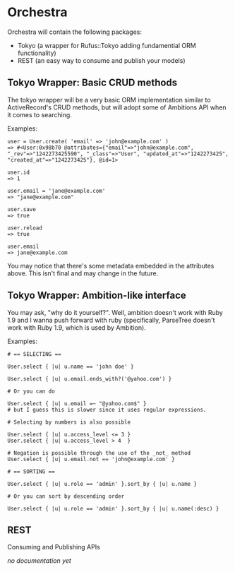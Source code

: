Orchestra
=========

Orchestra will contain the following packages:

- Tokyo (a wrapper for Rufus::Tokyo adding fundamential ORM functionality)
- REST  (an easy way to consume and publish your models)

Tokyo Wrapper: Basic CRUD methods
---------------------------------

The tokyo wrapper will be a very basic ORM implementation similar to
ActiveRecord's CRUD methods, but will adopt some of Ambitions API when
it comes to searching.

Examples:

    user = User.create( 'email' => 'john@example.com' )
    => #<User:0x98b70 @attributes={"email"=>"john@example.com", "_rev"=>"1242273425590", "_class"=>"User", "updated_at"=>"1242273425", "created_at"=>"1242273425"}, @id=1>
    
    user.id
    => 1

    user.email = 'jane@example.com'
    => "jane@example.com"

    user.save
    => true

    user.reload
    => true

    user.email
    => jane@example.com

You may notice that there's some metadata embedded in the attributes
above. This isn't final and may change in the future.

Tokyo Wrapper: Ambition-like interface
--------------------------------------

You may ask, "why do it yourself?". Well, ambition doesn't work with
Ruby 1.9 and I wanna push forward with ruby (specifically, ParseTree
doesn't work with Ruby 1.9, which is used by Ambition).

Examples:

    # == SELECTING ==

    User.select { |u| u.name == 'john doe' }
   
    User.select { |u| u.email.ends_with?('@yahoo.com') }

    # Or you can do

    User.select { |u| u.email =~ "@yahoo.com$" }   
    # but I guess this is slower since it uses regular expressions.

    # Selecting by numbers is also possible

    User.select { |u| u.access_level <= 3 }
    User.select { |u| u.access_level > 4  }

    # Negation is possible through the use of the _not_ method
    User.select { |u| u.email.not == 'john@example.com' }

    # == SORTING ==

    User.select { |u| u.role == 'admin' }.sort_by { |u| u.name }

    # Or you can sort by descending order

    User.select { |u| u.role == 'admin' }.sort_by { |u| u.name(:desc) }

REST
----

Consuming and Publishing APIs

_no documentation yet_
